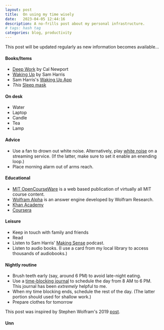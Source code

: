 ```yaml
---
layout: post
title:  On using my time wisely
date:   2023-04-05 12:44:16
description: A no-frills post about my personal infrastructure. 
# tags: hash tag
categories: blog, productivity
---
```


This post will be updated regularly as new information becomes available...

#### Books/Items
- [Deep Work](https://www.amazon.com/Deep-Work-Focused-Success-Distracted/dp/1455586692) by Cal Newport
- [Waking Up](https://www.amazon.com/Waking-Up-Spirituality-Without-Religion/dp/1451636024) by Sam Harris
- Sam Harris's [Waking Up App](https://www.wakingup.com)
- *This* [Sleep mask](https://www.amazon.com/Contoured-Sleeping-Blindfold-Concave-Meditation/dp/B07KC5DWCC/ref=zg_bs_3764231_sccl_1/132-0947972-7044716?th=1)

#### On desk
- Water
- Laptop
- Candle
- Tea
- Lamp

#### Advice
- Use a fan to drown out white noise. Alternatively, play [white noise](https://open.spotify.com/track/5UBonaClAZVfzxJNn8nnhh?si=574507e8b3744f00) on a streaming service. (If the latter, make sure to set it enable an enending loop.)
- Place morning alarm out of arms reach. 

#### Educational
- [MIT OpenCourseWare](https://ocw.mit.edu) is a web based publication of virtually all MIT course content.
- [Wolfram Alpha](https://www.wolframalpha.com) is an answer engine developed by Wolfram Research.
- [Khan Academy](https://www.khanacademy.org)
- [Coursera](https://www.google.com/search?client=safari&rls=en&q=coursera&ie=UTF-8&oe=UTF-8)

#### Leisure 
- Keep in touch with family and friends
- Read
- Listen to Sam Harris' [Making Sense](https://open.spotify.com/show/5rgumWEx4FsqIY8e1wJNAk?si=0597ac75f6b14d5d) podcast. 
- Listen to audio books. (I use a card from my local library to access thousands of audiobooks.)

#### Nightly routine
- Brush teeth early (say, around 6 PM) to avoid late-night eating.
- Use a [time-blocking journal](https://www.amazon.com/Time-Block-Planner-Daily-Method-Distracted/dp/0593192052) to schedule the day from 8 AM to 6 PM. This journal has been *extremely* helpful to me. 
- When my time blocking ends, schedule the rest of the day. (The latter portion should used for shallow work.) 
- Prepare clothes for tomorrow


This post was inspired by Stephen Wolfram's 2019 [post](https://writings.stephenwolfram.com/2019/02/seeking-the-productive-life-some-details-of-my-personal-infrastructure/). 


#### Unn